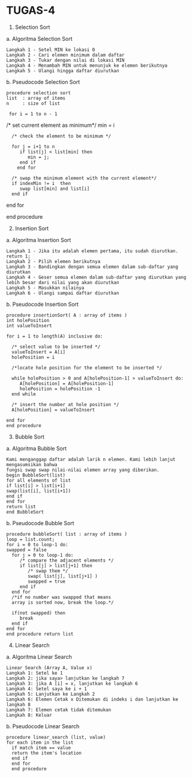 # TUGAS-4
1. Selection Sort

  a. Algoritma Selection Sort
  
    Langkah 1 - Setel MIN ke lokasi 0
    Langkah 2 - Cari elemen minimum dalam daftar
    Langkah 3 - Tukar dengan nilai di lokasi MIN
    Langkah 4 - Menambah MIN untuk menunjuk ke elemen berikutnya
    Langkah 5 - Ulangi hingga daftar diurutkan
    
  b. Pseudocode Selection Sort
  
    procedure selection sort 
    list  : array of items
    n     : size of list

     for i = 1 to n - 1
   /* set current element as minimum*/
      min = i    
  
      /* check the element to be minimum */

      for j = i+1 to n 
         if list[j] < list[min] then
            min = j;
         end if
        end for

      /* swap the minimum element with the current element*/
      if indexMin != i  then
         swap list[min] and list[i]
      end if
   end for
	
   end procedure
   
2. Insertion Sort

  a. Algoritma Insertion Sort
  
    Langkah 1 - Jika itu adalah elemen pertama, itu sudah diurutkan. return 1;
    Langkah 2 - Pilih elemen berikutnya
    Langkah 3 - Bandingkan dengan semua elemen dalam sub-daftar yang diurutkan
    Langkah 4 - Geser semua elemen dalam sub-daftar yang diurutkan yang lebih besar dari nilai yang akan diurutkan
    Langkah 5 - Masukkan nilainya
    Langkah 6 - Ulangi sampai daftar diurutkan
    
  b. Pseudocode Insertion Sort
  
    procedure insertionSort( A : array of items )
    int holePosition
    int valueToInsert
	
    for i = 1 to length(A) inclusive do:
	
      /* select value to be inserted */
      valueToInsert = A[i]
      holePosition = i
      
      /*locate hole position for the element to be inserted */
		
      while holePosition > 0 and A[holePosition-1] > valueToInsert do:
         A[holePosition] = A[holePosition-1]
         holePosition = holePosition -1
      end while
		
      /* insert the number at hole position */
      A[holePosition] = valueToInsert
      
    end for
    end procedure
   
3. Bubble Sort

  a. Algoritma Bubble Sort
  
    Kami menganggap daftar adalah larik n elemen. Kami lebih lanjut mengasumsikan bahwa 
    fungsi swap swap nilai-nilai elemen array yang diberikan.
    begin BubbleSort(list)
    for all elements of list
    if list[i] > list[i+1]
    swap(list[i], list[i+1])
    end if
    end for
    return list
    end BubbleSort
    
  b. Pseudocode Bubble Sort
  
    procedure bubbleSort( list : array of items )
    loop = list.count;
    for i = 0 to loop-1 do:
    swapped = false
      for j = 0 to loop-1 do:
         /* compare the adjacent elements */   
         if list[j] > list[j+1] then
            /* swap them */
            swap( list[j], list[j+1] )		 
            swapped = true
         end if  
      end for
      /*if no number was swapped that means 
      array is sorted now, break the loop.*/
      
      if(not swapped) then
         break
      end if   
    end for
    end procedure return list
    
4. Linear Search

  a. Algoritma Linear Search 
  
    Linear Search (Array A, Value x)
    Langkah 1: Setel ke 1
    Langkah 2: jika saya> lanjutkan ke langkah 7
    Langkah 3: jika A [i] = x, lanjutkan ke langkah 6
    Langkah 4: Setel saya ke i + 1
    Langkah 5: Lanjutkan ke Langkah 2
    Langkah 6: Elemen Cetak x Ditemukan di indeks i dan lanjutkan ke langkah 8
    Langkah 7: Elemen cetak tidak ditemukan
    Langkah 8: Keluar
    
  b. Pseudocode Linear Search
  
    procedure linear_search (list, value)
    for each item in the list
      if match item == value
      return the item's location
      end if
      end for
      end procedure
    
